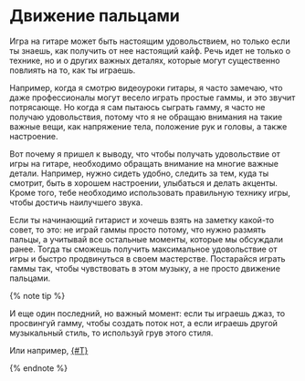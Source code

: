 # Движение пальцами

Игра на гитаре может быть настоящим удовольствием, но только если ты знаешь, как получить от нее настоящий кайф. Речь идет не только о технике, но и о других важных деталях, которые могут существенно повлиять на то, как ты играешь. 

Например, когда я смотрю видеоуроки гитары, я часто замечаю, что даже профессионалы могут весело играть простые гаммы, и это звучит потрясающе. Но когда я сам пытаюсь сыграть гамму, я часто не получаю удовольствия, потому что я не обращаю внимания на такие важные вещи, как напряжение тела, положение рук и головы, а также настроение. 

Вот почему я пришел к выводу, что чтобы получать удовольствие от игры на гитаре, необходимо обращать внимание на многие важные детали. Например, нужно сидеть удобно, следить за тем, куда ты смотрит, быть в хорошем настроении, улыбаться и делать акценты. Кроме того, тебе необходимо использовать правильную технику игры, чтобы достичь наилучшего звука. 

Если ты начинающий гитарист и хочешь взять на заметку какой-то совет, то это: не играй гаммы просто потому, что нужно размять пальцы, а учитывай все остальные моменты, которые мы обсуждали ранее. Тогда ты сможешь получить максимальное удовольствие от игры и быстро продвинуться в своем мастерстве. Постарайся играть гаммы так, чтобы чувствовать в этом музыку, а не просто движение пальцами.

{% note tip %}

И еще один последний, но важный момент: если ты играешь джаз, то просвингуй гамму, чтобы создать поток нот, а если играешь другой музыкальный стиль, то используй грув этого стиля.

Или например, [{#T}](./flat-fingers.md)

{% endnote %}

